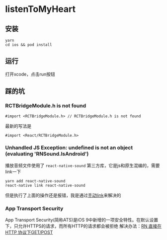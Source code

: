 # listenToMyHeart

## 安装
```
yarn
cd ios && pod install
```

## 运行
打开xcode，点击run按钮

## 踩的坑
### RCTBridgeModule.h is not found
```
#import <RCTBridgeModule.h> // RCTBridgeModule.h is not found
```
最新的写法是
```
#import <React/RCTBridgeModule.h>
```

### Unhandled JS Exception: undefined is not an object (evaluating 'RNSound.IsAndroid')
播放音频文件使用了 `react-native-sound` 第三方库，它是js和原生混编的，需要link一下
```
yarn add react-native-sound
react-native link react-native-sound
```
但是执行了上面的操作还是报错，我是通过[手动link](https://facebook.github.io/react-native/docs/linking-libraries-ios.html#manual-linking)来解决的

### App Transport Security
App Transport Security(简称ATS)是iOS 9中新增的一项安全特性。在默认设置下，只允许HTTPS的请求，而所有HTTP的请求都会被拒绝
解决办法：[RN 直接在 HTTP 协议下GET/POST](https://www.jianshu.com/p/5be468c1712f?utm_campaign=maleskine&utm_content=note&utm_medium=seo_notes&utm_source=recommendation)